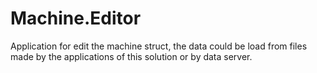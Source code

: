 # Machine.Editor
Application for edit the machine struct, the data could be load from files made by the applications of this solution or by data server.
